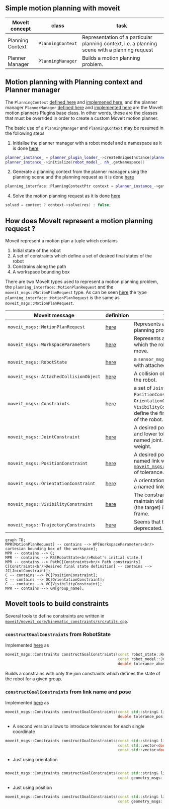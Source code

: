 ## Simple motion planning with moveit

| MoveIt concept | class | task |
| -------------- | ----- | ---- |
| Planning Context | `PlanningContext` | Representation of a particular planning context, i.e. a planning scene with a planning request |
| Planner Manager | `PlanningManager` | Builds a motion planning problem. |

## Motion planning with Planning context and Planner manager

The `PlanningContext` [defined here](https://github.com/ros-planning/moveit/blob/382aa5a8cdd39eace07536d39c497a4b21f0f653/moveit_core/planning_interface/include/moveit/planning_interface/planning_interface.h#L80) and [implemened here](https://github.com/ros-planning/moveit/blob/master/moveit_core/planning_interface/src/planning_interface.cpp), and the planner manager `PlannerManager` [defined here](https://github.com/ros-planning/moveit/blob/ba4b60e079fd14a61c50ef34c156eee6d63e58f7/moveit_core/planning_interface/include/moveit/planning_interface/planning_interface.h#L150) and [implemented here](https://github.com/ros-planning/moveit/blob/master/moveit_core/planning_interface/src/planning_interface.cpp#L94) are the MoveIt motion planners Plugins base class.
In other words, these are the classes that must be overrided in order to create a custom MoveIt motion planner.

The basic use of a `PlanningManager` and `PlanningContext` may be resumed in the following steps

1. Initialise the planner manager with a robot model and a namespace as it is done [here](https://github.com/ros-planning/moveit/blob/382aa5a8cdd39eace07536d39c497a4b21f0f653/moveit_ros/planning/planning_pipeline/src/planning_pipeline.cpp#L116)
```C++
planner_instance_ = planner_plugin_loader_->createUniqueInstance(planner_plugin_name_);
planner_instance_->initialize(robot_model_, nh_.getNamespace()
```
2. Generate a planning context from the planner manager using the planning scene and the planning request as it is done [here](https://github.com/ros-planning/moveit/blob/382aa5a8cdd39eace07536d39c497a4b21f0f653/moveit_ros/planning/planning_pipeline/src/planning_pipeline.cpp#L242)
```C++
planning_interface::PlanningContextPtr context = planner_instance_->getPlanningContext(planning_scene, req, res.error_code_);
```
4. Solve the motion planning request as it is done [here](https://github.com/ros-planning/moveit/blob/382aa5a8cdd39eace07536d39c497a4b21f0f653/moveit_ros/planning/planning_pipeline/src/planning_pipeline.cpp#L244)
```C++
solved = context ? context->solve(res) : false;
```

## How does MoveIt represent a motion planning request ?

Moveit represent a motion plan a tuple which contains
1. Initial state of the robot
2. A set of constraints which define a set of desired final states of the robot
3. Constrains along the path
4. A workspace bounding box

There are two MoveIt types used to represent a motion planning problem, the `planning_interface::MotionPlanRequest` and the `moveit_msgs::MotionPlanRequest` type.
As can be seen [here](https://github.com/ros-planning/moveit/blob/45e2be9879880ac9c18b228c64ca7c0d17d5041d/moveit_core/planning_interface/include/moveit/planning_interface/planning_request.h#L46) the type `planning_interface::MotionPlanRequest` is the same as `moveit_msgs::MotionPlanRequest`.

| MoveIt message | definition | task |
| -------------- | ---------- | ---- |
|`moveit_msgs::MotionPlanRequest` | [here](http://docs.ros.org/en/melodic/api/moveit_msgs/html/msg/MotionPlanRequest.html) | Represents a motion planning problem |
|`moveit_msgs::WorkspaceParameters` | [here](http://docs.ros.org/en/melodic/api/moveit_msgs/html/msg/WorkspaceParameters.html) | Represents a box in R3 in which the robot is allowed to move. |
|`moveit_msgs::RobotState` | [here](http://docs.ros.org/en/melodic/api/moveit_msgs/html/msg/RobotState.html) | a `sensor_msgs::JointState` with attached objects |
|`moveit_msgs::AttachedCollisionObject`| [here](http://docs.ros.org/en/melodic/api/moveit_msgs/html/msg/AttachedCollisionObject.html) | A collision object attached to the robot. |
|`moveit_msgs::Constraints` | [here](http://docs.ros.org/en/melodic/api/moveit_msgs/html/msg/Constraints.html)| a set of `JointConstraint`'s, `PositionConstraint`'s, `OrientationConstraint`'s and `VisibilityConstraint`'s wich define the final desired state of the robot.|
|`moveit_msgs::JointConstraint`|[here](http://docs.ros.org/en/melodic/api/moveit_msgs/html/msg/JointConstraint.html)| A desired position with upper and lower tolerances for a named joint. It also has a weight.|
|`moveit_msgs::PositionConstraint` | [here](http://docs.ros.org/en/melodic/api/moveit_msgs/html/msg/PositionConstraint.html) | A desired position in R3 of a named link with a [`moveit_msgs::BoundingVolume`](moveit_msgs/BoundingVolume) of tolerance.|
|`moveit_msgs::OrientationConstraint` |[here](http://docs.ros.org/en/melodic/api/moveit_msgs/html/msg/OrientationConstraint.html) | A  orientation in quaternion of a named link with tolerances. |
|`moveit_msgs::VisibilityConstraint` | [here](http://docs.ros.org/en/melodic/api/moveit_msgs/html/msg/VisibilityConstraint.html) | The constraint is useful to maintain visibility to a disc (the target) in a particular frame. |
| `moveit_msgs::TrajectoryConstraints ` | [here](http://docs.ros.org/en/melodic/api/moveit_msgs/html/msg/TrajectoryConstraints.html) | Seems that this will be soon deprecated. |

```mermaid
graph TD;
MPR[MotionPlanRequest] -- contains --> WP[WorkspaceParameters<br/> cartesian bounding box of the workspace];
MPR -- contains --> C;
MPR -- contains --> RS[RobotState<br/>Robot's initial state.]
MPR -- contains --> PathC[Constraints<br/> Path constraints]
C[Constraints<br/>Desired final state definition] -- contains --> JC[JointConstraint];
C -- contains --> PC[PositionConstraint];
C -- contains --> OC[OrientationConstraint];
C -- contains --> VC[VisibilityConstraint];
MPR -- contains --> GN[group_name];
```

## MoveIt tools to build constraints

Several tools to define constraints are written in [`moveit/moveit_core/kinematic_constraints/src/utils.cpp`](https://github.com/ros-planning/moveit/blob/melodic-devel/moveit_core/kinematic_constraints/src/utils.cpp).

### `constructGoalConstraints` from RobotState
Implemented [here](https://github.com/ros-planning/moveit/blob/45e2be9879880ac9c18b228c64ca7c0d17d5041d/moveit_core/kinematic_constraints/src/utils.cpp#L135) as
```C++
moveit_msgs::Constraints constructGoalConstraints(const robot_state::RobotState& state,
                                                  const robot_model::JointModelGroup* jmg, double tolerance_below,
                                                  double tolerance_above)
```
Builds a constrains with only the join constraints which defines the state of the robot for a given group.

### `constructGoalConstraints` from link name and pose
Implemented [here](https://github.com/ros-planning/moveit/blob/45e2be9879880ac9c18b228c64ca7c0d17d5041d/moveit_core/kinematic_constraints/src/utils.cpp#L155) as
```C++
moveit_msgs::Constraints constructGoalConstraints(const std::string& link_name, const geometry_msgs::PoseStamped& pose,
                                                  double tolerance_pos, double tolerance_angle)
```

- A second version allows to introduce tolerances for  each single coordinate
```C++
moveit_msgs::Constraints constructGoalConstraints(const std::string& link_name, const geometry_msgs::PoseStamped& pose,
                                                  const std::vector<double>& tolerance_pos,
                                                  const std::vector<double>& tolerance_angle)
```
- Just using orientation
```C++

moveit_msgs::Constraints constructGoalConstraints(const std::string& link_name,
                                                  const geometry_msgs::QuaternionStamped& quat, double tolerance)
```

- Just using position
```C++
moveit_msgs::Constraints constructGoalConstraints(const std::string& link_name,
                                                  const geometry_msgs::PointStamped& goal_point, double tolerance)
```
